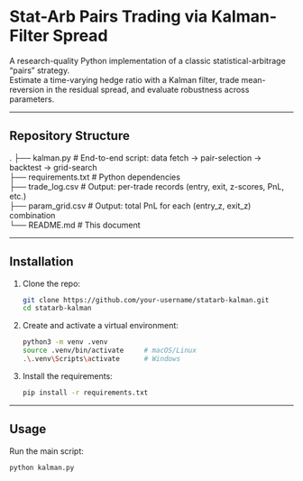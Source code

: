 # Stat-Arb Pairs Trading via Kalman-Filter Spread

A research-quality Python implementation of a classic statistical-arbitrage “pairs” strategy.  
Estimate a time-varying hedge ratio with a Kalman filter, trade mean-reversion in the residual spread, and evaluate robustness across parameters.

---

## Repository Structure
.
├── kalman.py           # End-to-end script: data fetch → pair-selection → backtest → grid-search  
├── requirements.txt    # Python dependencies  
├── trade_log.csv       # Output: per-trade records (entry, exit, z-scores, PnL, etc.)  
├── param_grid.csv      # Output: total PnL for each (entry_z, exit_z) combination  
└── README.md           # This document

---

## Installation

1. Clone the repo:
   ```bash
   git clone https://github.com/your-username/statarb-kalman.git
   cd statarb-kalman
   ```

2. Create and activate a virtual environment:
   ```bash
   python3 -m venv .venv
   source .venv/bin/activate     # macOS/Linux
   .\.venv\Scripts\activate      # Windows
   ```

3. Install the requirements:
   ```bash
   pip install -r requirements.txt
   ```

---

## Usage

Run the main script:
```bash
python kalman.py
```